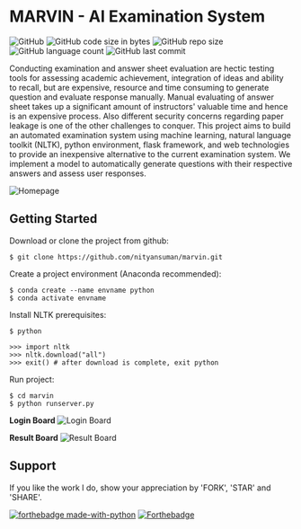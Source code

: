 # MARVIN - AI Examination System

![GitHub](https://img.shields.io/github/license/nityansuman/marvin)
![GitHub code size in bytes](https://img.shields.io/github/languages/code-size/nityansuman/marvin)
![GitHub repo size](https://img.shields.io/github/repo-size/nityansuman/marvin)
![GitHub language count](https://img.shields.io/github/languages/count/nityansuman/marvin)
![GitHub last commit](https://img.shields.io/github/last-commit/nityansuman/marvin)

Conducting examination and answer sheet evaluation are hectic testing tools for assessing
academic achievement, integration of ideas and ability to recall, but are expensive, resource
and time consuming to generate question and evaluate response manually. Manual evaluating
of answer sheet takes up a significant amount of instructors' valuable time and hence is an
expensive process. Also different security concerns regarding paper leakage is one of the other
challenges to conquer. This project aims to build an automated examination system using
machine learning, natural language toolkit (NLTK), python environment, flask framework,
and web technologies to provide an inexpensive alternative to the current examination system.
We implement a model to automatically generate questions with their respective answers and
assess user responses.

![Homepage](https://raw.githubusercontent.com/nityansuman/marvin/master/src/static/images/homepage.png)

## Getting Started

Download or clone the project from github:
```
$ git clone https://github.com/nityansuman/marvin.git
```

Create a project environment (Anaconda recommended):
```
$ conda create --name envname python
$ conda activate envname
```

Install NLTK prerequisites:
```
$ python

>>> import nltk
>>> nltk.download("all")
>>> exit() # after download is complete, exit python
```

Run project:
```
$ cd marvin
$ python runserver.py
```

**Login Board**
![Login Board](https://raw.githubusercontent.com/nityansuman/marvin/master/src/static/images/pic2.jpg)

**Result Board**
![Result Board](https://raw.githubusercontent.com/nityansuman/marvin/master/src/static/images/pic5.png)

## Support

If you like the work I do, show your appreciation by 'FORK', 'STAR' and 'SHARE'.

[![forthebadge made-with-python](http://ForTheBadge.com/images/badges/made-with-python.svg)](https://www.python.org/)
[![Forthebadge](https://forthebadge.com/images/badges/built-with-love.svg)](https://forthebadge.com)
